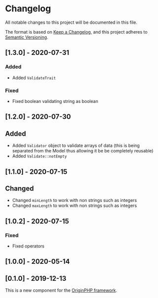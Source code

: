 # Changelog

All notable changes to this project will be documented in this file.

The format is based on [Keep a Changelog](https://keepachangelog.com/en/1.0.0/),
and this project adheres to [Semantic Versioning](https://semver.org/spec/v2.0.0.html).

## [1.3.0] - 2020-07-31

### Added

- Added `ValidateTrait`

### Fixed

- Fixed boolean validating string as boolean

## [1.2.0] - 2020-07-30

## Added

- Added `Validator` object to validate arrays of data (this is being separated from the Model thus allowing it be be completely reusable)
- Added `Validate::notEmpty`

## [1.1.0] - 2020-07-15

## Changed

- Changed `minLength` to work with non strings such as integers
- Changed `maxLength` to work with non strings such as integers

## [1.0.2] - 2020-07-15

### Fixed

- Fixed operators

## [1.0.0] - 2020-05-14

## [0.1.0] - 2019-12-13

This is a new component for the [OriginPHP framework](https://www.originphp.com/).